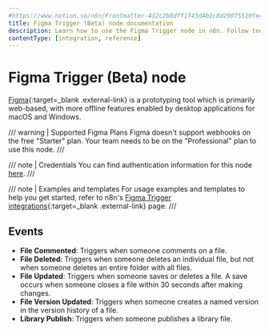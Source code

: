 ```yaml
---
#https://www.notion.so/n8n/Frontmatter-432c2b8dff1f43d4b1c8d20075510fe4
title: Figma Trigger (Beta) node documentation
description: Learn how to use the Figma Trigger node in n8n. Follow technical documentation to integrate Figma Trigger node into your workflows.
contentType: [integration, reference]
---
```


# Figma Trigger (Beta) node

[Figma](https://www.figma.com/){:target=_blank .external-link} is a prototyping tool which is primarily web-based, with more offline features enabled by desktop applications for macOS and Windows.

/// warning | Supported Figma Plans
Figma doesn't support webhooks on the free "Starter" plan. Your team needs to be on the "Professional" plan to use this node.
///

/// note | Credentials
You can find authentication information for this node [here](/integrations/builtin/credentials/figma/).
///

///  note  | Examples and templates
For usage examples and templates to help you get started, refer to n8n's [Figma Trigger integrations](https://n8n.io/integrations/figma-trigger-beta/){:target=_blank .external-link} page.
///

## Events

- **File Commented**: Triggers when someone comments on a file.
- **File Deleted**: Triggers when someone deletes an individual file, but not when someone deletes an entire folder with all files.
- **File Updated**: Triggers when someone saves or deletes a file. A save occurs when someone closes a file within 30 seconds after making changes.
- **File Version Updated**: Triggers when someone creates a named version in the version history of a file.
- **Library Publish**: Triggers when someone publishes a library file.

